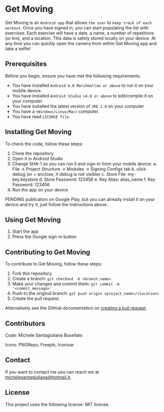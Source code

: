 # Get Moving

Get Moving is an `Android app` that allows `the user` to `keep track of each workout`.
Once you have signed in, you can start populating the list with exercises.
Each exercise will have a date, a name, a number of repetitions (or km), and a location.
This data is safely stored locally on your device.
At any time you can quickly open the camera from within Get Moving app and take a selfie!

## Prerequisites

Before you begin, ensure you have met the following requirements:
* You have installed `Android 6.0 Marshmallow or above` to run it on your mobile device.
* You have installed `Android Studio v4.0 or above` to edit/compile it on your computer.
* You have installed the latest version of `JRE 1.8` on your computer
* You have a `<Windows/Linux/Mac>` computer.
* You have read `LICENSE file`.

## Installing Get Moving

To check the code, follow these steps:
1. Clone the repository
2. Open it in Android Studio
3. Change SHA-1 so you can run it and sign-in from your mobile device:
  a. File -> Project Structure -> Modules -> Signing Configs tab
  b. click debug (or + anclose, if debug is not visible)
  c. Store File: my-key.keystore
  d. Store Password: 123456
  e. Key Alias: alias_name
  f. Key Password: 123456
4. Run the app on your device

PENDING publication on Google Play, but you can already install it on your device and try it, just follow the instructions above.

## Using Get Moving

1. Start the app
2. Press the Google sign-in button

## Contributing to Get Moving

To contribute to Get Moving, follow these steps:
1. Fork this repository.
2. Create a branch: `git checkout -b <branch_name>`.
3. Make your changes and commit them: `git commit -m '<commit_message>'`
4. Push to the original branch: `git push origin <project_name>/<location>`
5. Create the pull request.

Alternatively see the GitHub documentation on [creating a pull request](https://help.github.com/en/github/collaborating-with-issues-and-pull-requests/creating-a-pull-request).

## Contributors

Code:
Michele Santagiuliana Busellato

Icons:
PNGRepo, Freepik, Iconixar

## Contact

If you want to contact me you can reach me at <michelesantagiuliana@hotmail.it>.

## License

This project uses the following license: MIT license.
